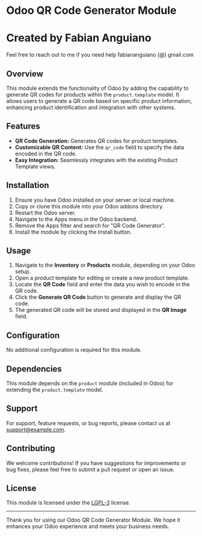 # Odoo QR Code Generator Module

# Created by Fabian Anguiano
Feel free to reach out to me if you need help fabiananguiano (@) gmail.com

## Overview
This module extends the functionality of Odoo by adding the capability to generate QR codes for products within the `product.template` model. It allows users to generate a QR code based on specific product information, enhancing product identification and integration with other systems.

## Features
- **QR Code Generation:** Generates QR codes for product templates.
- **Customizable QR Content:** Use the `qr_code` field to specify the data encoded in the QR code.
- **Easy Integration:** Seamlessly integrates with the existing Product Template views.

## Installation
1. Ensure you have Odoo installed on your server or local machine.
2. Copy or clone this module into your Odoo addons directory.
3. Restart the Odoo server.
4. Navigate to the Apps menu in the Odoo backend.
5. Remove the Apps filter and search for "QR Code Generator".
6. Install the module by clicking the Install button.

## Usage
1. Navigate to the **Inventory** or **Products** module, depending on your Odoo setup.
2. Open a product template for editing or create a new product template.
3. Locate the **QR Code** field and enter the data you wish to encode in the QR code.
4. Click the **Generate QR Code** button to generate and display the QR code.
5. The generated QR code will be stored and displayed in the **QR Image** field.

## Configuration
No additional configuration is required for this module.

## Dependencies
This module depends on the `product` module (included in Odoo) for extending the `product.template` model.

## Support
For support, feature requests, or bug reports, please contact us at support@example.com.

## Contributing
We welcome contributions! If you have suggestions for improvements or bug fixes, please feel free to submit a pull request or open an issue.

## License
This module is licensed under the [LGPL-3](http://www.gnu.org/licenses/lgpl-3.0-standalone.html) license.

---

Thank you for using our Odoo QR Code Generator Module. We hope it enhances your Odoo experience and meets your business needs.
